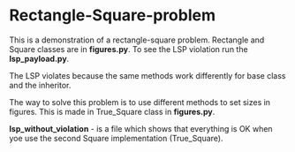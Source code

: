 # Rectangle-Square-problem

This is a demonstration of a rectangle-square problem. Rectangle and Square classes are in **figures.py**. To see the LSP violation run the **lsp_payload.py**.

The LSP violates because the same methods work differently for base class and the inheritor.


The way to solve this problem is to use different methods to set sizes in figures. This is made in True_Square class in **figures.py**.

**lsp_without_violation** - is a file which shows that everything is OK when yoe use the second Square implementation (True_Square).
